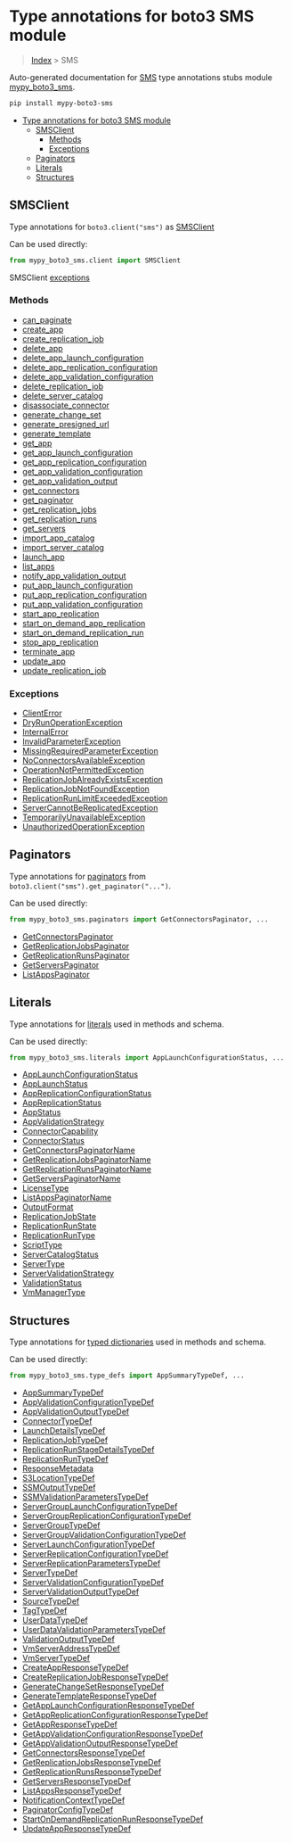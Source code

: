 # Type annotations for boto3 SMS module

> [Index](../index.md) > SMS

Auto-generated documentation for [SMS](https://boto3.amazonaws.com/v1/documentation/api/latest/reference/services/sms.html#SMS)
type annotations stubs module [mypy_boto3_sms](https://pypi.org/project/mypy-boto3-sms/).

```bash
pip install mypy-boto3-sms
```

- [Type annotations for boto3 SMS module](#type-annotations-for-boto3-sms-module)
  - [SMSClient](#smsclient)
    - [Methods](#methods)
    - [Exceptions](#exceptions)
  - [Paginators](#paginators)
  - [Literals](#literals)
  - [Structures](#structures)

## SMSClient

Type annotations for  `boto3.client("sms")` as [SMSClient](./client.md)

Can be used directly:

```python
from mypy_boto3_sms.client import SMSClient
```


SMSClient [exceptions](./client.md#exceptions)



### Methods
- [can_paginate](./client.md#can-paginate)
- [create_app](./client.md#create-app)
- [create_replication_job](./client.md#create-replication-job)
- [delete_app](./client.md#delete-app)
- [delete_app_launch_configuration](./client.md#delete-app-launch-configuration)
- [delete_app_replication_configuration](./client.md#delete-app-replication-configuration)
- [delete_app_validation_configuration](./client.md#delete-app-validation-configuration)
- [delete_replication_job](./client.md#delete-replication-job)
- [delete_server_catalog](./client.md#delete-server-catalog)
- [disassociate_connector](./client.md#disassociate-connector)
- [generate_change_set](./client.md#generate-change-set)
- [generate_presigned_url](./client.md#generate-presigned-url)
- [generate_template](./client.md#generate-template)
- [get_app](./client.md#get-app)
- [get_app_launch_configuration](./client.md#get-app-launch-configuration)
- [get_app_replication_configuration](./client.md#get-app-replication-configuration)
- [get_app_validation_configuration](./client.md#get-app-validation-configuration)
- [get_app_validation_output](./client.md#get-app-validation-output)
- [get_connectors](./client.md#get-connectors)
- [get_paginator](./client.md#get-paginator)
- [get_replication_jobs](./client.md#get-replication-jobs)
- [get_replication_runs](./client.md#get-replication-runs)
- [get_servers](./client.md#get-servers)
- [import_app_catalog](./client.md#import-app-catalog)
- [import_server_catalog](./client.md#import-server-catalog)
- [launch_app](./client.md#launch-app)
- [list_apps](./client.md#list-apps)
- [notify_app_validation_output](./client.md#notify-app-validation-output)
- [put_app_launch_configuration](./client.md#put-app-launch-configuration)
- [put_app_replication_configuration](./client.md#put-app-replication-configuration)
- [put_app_validation_configuration](./client.md#put-app-validation-configuration)
- [start_app_replication](./client.md#start-app-replication)
- [start_on_demand_app_replication](./client.md#start-on-demand-app-replication)
- [start_on_demand_replication_run](./client.md#start-on-demand-replication-run)
- [stop_app_replication](./client.md#stop-app-replication)
- [terminate_app](./client.md#terminate-app)
- [update_app](./client.md#update-app)
- [update_replication_job](./client.md#update-replication-job)




### Exceptions
- [ClientError](./client.md#clienterror)
- [DryRunOperationException](./client.md#dryrunoperationexception)
- [InternalError](./client.md#internalerror)
- [InvalidParameterException](./client.md#invalidparameterexception)
- [MissingRequiredParameterException](./client.md#missingrequiredparameterexception)
- [NoConnectorsAvailableException](./client.md#noconnectorsavailableexception)
- [OperationNotPermittedException](./client.md#operationnotpermittedexception)
- [ReplicationJobAlreadyExistsException](./client.md#replicationjobalreadyexistsexception)
- [ReplicationJobNotFoundException](./client.md#replicationjobnotfoundexception)
- [ReplicationRunLimitExceededException](./client.md#replicationrunlimitexceededexception)
- [ServerCannotBeReplicatedException](./client.md#servercannotbereplicatedexception)
- [TemporarilyUnavailableException](./client.md#temporarilyunavailableexception)
- [UnauthorizedOperationException](./client.md#unauthorizedoperationexception)






## Paginators

Type annotations for [paginators](./paginators.md) from `boto3.client("sms").get_paginator("...")`.

Can be used directly:

```python
from mypy_boto3_sms.paginators import GetConnectorsPaginator, ...
```

- [GetConnectorsPaginator](./paginators.md#getconnectorspaginator)
- [GetReplicationJobsPaginator](./paginators.md#getreplicationjobspaginator)
- [GetReplicationRunsPaginator](./paginators.md#getreplicationrunspaginator)
- [GetServersPaginator](./paginators.md#getserverspaginator)
- [ListAppsPaginator](./paginators.md#listappspaginator)






## Literals

Type annotations for [literals](./literals.md) used in methods and schema.

Can be used directly:

```python
from mypy_boto3_sms.literals import AppLaunchConfigurationStatus, ...
```

- [AppLaunchConfigurationStatus](./literals.md#applaunchconfigurationstatus)
- [AppLaunchStatus](./literals.md#applaunchstatus)
- [AppReplicationConfigurationStatus](./literals.md#appreplicationconfigurationstatus)
- [AppReplicationStatus](./literals.md#appreplicationstatus)
- [AppStatus](./literals.md#appstatus)
- [AppValidationStrategy](./literals.md#appvalidationstrategy)
- [ConnectorCapability](./literals.md#connectorcapability)
- [ConnectorStatus](./literals.md#connectorstatus)
- [GetConnectorsPaginatorName](./literals.md#getconnectorspaginatorname)
- [GetReplicationJobsPaginatorName](./literals.md#getreplicationjobspaginatorname)
- [GetReplicationRunsPaginatorName](./literals.md#getreplicationrunspaginatorname)
- [GetServersPaginatorName](./literals.md#getserverspaginatorname)
- [LicenseType](./literals.md#licensetype)
- [ListAppsPaginatorName](./literals.md#listappspaginatorname)
- [OutputFormat](./literals.md#outputformat)
- [ReplicationJobState](./literals.md#replicationjobstate)
- [ReplicationRunState](./literals.md#replicationrunstate)
- [ReplicationRunType](./literals.md#replicationruntype)
- [ScriptType](./literals.md#scripttype)
- [ServerCatalogStatus](./literals.md#servercatalogstatus)
- [ServerType](./literals.md#servertype)
- [ServerValidationStrategy](./literals.md#servervalidationstrategy)
- [ValidationStatus](./literals.md#validationstatus)
- [VmManagerType](./literals.md#vmmanagertype)




## Structures


Type annotations for [typed dictionaries](./type_defs.md) used in methods and schema.

Can be used directly:

```python
from mypy_boto3_sms.type_defs import AppSummaryTypeDef, ...
```

- [AppSummaryTypeDef](./type_defs.md#appsummarytypedef)
- [AppValidationConfigurationTypeDef](./type_defs.md#appvalidationconfigurationtypedef)
- [AppValidationOutputTypeDef](./type_defs.md#appvalidationoutputtypedef)
- [ConnectorTypeDef](./type_defs.md#connectortypedef)
- [LaunchDetailsTypeDef](./type_defs.md#launchdetailstypedef)
- [ReplicationJobTypeDef](./type_defs.md#replicationjobtypedef)
- [ReplicationRunStageDetailsTypeDef](./type_defs.md#replicationrunstagedetailstypedef)
- [ReplicationRunTypeDef](./type_defs.md#replicationruntypedef)
- [ResponseMetadata](./type_defs.md#responsemetadata)
- [S3LocationTypeDef](./type_defs.md#s3locationtypedef)
- [SSMOutputTypeDef](./type_defs.md#ssmoutputtypedef)
- [SSMValidationParametersTypeDef](./type_defs.md#ssmvalidationparameterstypedef)
- [ServerGroupLaunchConfigurationTypeDef](./type_defs.md#servergrouplaunchconfigurationtypedef)
- [ServerGroupReplicationConfigurationTypeDef](./type_defs.md#servergroupreplicationconfigurationtypedef)
- [ServerGroupTypeDef](./type_defs.md#servergrouptypedef)
- [ServerGroupValidationConfigurationTypeDef](./type_defs.md#servergroupvalidationconfigurationtypedef)
- [ServerLaunchConfigurationTypeDef](./type_defs.md#serverlaunchconfigurationtypedef)
- [ServerReplicationConfigurationTypeDef](./type_defs.md#serverreplicationconfigurationtypedef)
- [ServerReplicationParametersTypeDef](./type_defs.md#serverreplicationparameterstypedef)
- [ServerTypeDef](./type_defs.md#servertypedef)
- [ServerValidationConfigurationTypeDef](./type_defs.md#servervalidationconfigurationtypedef)
- [ServerValidationOutputTypeDef](./type_defs.md#servervalidationoutputtypedef)
- [SourceTypeDef](./type_defs.md#sourcetypedef)
- [TagTypeDef](./type_defs.md#tagtypedef)
- [UserDataTypeDef](./type_defs.md#userdatatypedef)
- [UserDataValidationParametersTypeDef](./type_defs.md#userdatavalidationparameterstypedef)
- [ValidationOutputTypeDef](./type_defs.md#validationoutputtypedef)
- [VmServerAddressTypeDef](./type_defs.md#vmserveraddresstypedef)
- [VmServerTypeDef](./type_defs.md#vmservertypedef)
- [CreateAppResponseTypeDef](./type_defs.md#createappresponsetypedef)
- [CreateReplicationJobResponseTypeDef](./type_defs.md#createreplicationjobresponsetypedef)
- [GenerateChangeSetResponseTypeDef](./type_defs.md#generatechangesetresponsetypedef)
- [GenerateTemplateResponseTypeDef](./type_defs.md#generatetemplateresponsetypedef)
- [GetAppLaunchConfigurationResponseTypeDef](./type_defs.md#getapplaunchconfigurationresponsetypedef)
- [GetAppReplicationConfigurationResponseTypeDef](./type_defs.md#getappreplicationconfigurationresponsetypedef)
- [GetAppResponseTypeDef](./type_defs.md#getappresponsetypedef)
- [GetAppValidationConfigurationResponseTypeDef](./type_defs.md#getappvalidationconfigurationresponsetypedef)
- [GetAppValidationOutputResponseTypeDef](./type_defs.md#getappvalidationoutputresponsetypedef)
- [GetConnectorsResponseTypeDef](./type_defs.md#getconnectorsresponsetypedef)
- [GetReplicationJobsResponseTypeDef](./type_defs.md#getreplicationjobsresponsetypedef)
- [GetReplicationRunsResponseTypeDef](./type_defs.md#getreplicationrunsresponsetypedef)
- [GetServersResponseTypeDef](./type_defs.md#getserversresponsetypedef)
- [ListAppsResponseTypeDef](./type_defs.md#listappsresponsetypedef)
- [NotificationContextTypeDef](./type_defs.md#notificationcontexttypedef)
- [PaginatorConfigTypeDef](./type_defs.md#paginatorconfigtypedef)
- [StartOnDemandReplicationRunResponseTypeDef](./type_defs.md#startondemandreplicationrunresponsetypedef)
- [UpdateAppResponseTypeDef](./type_defs.md#updateappresponsetypedef)
